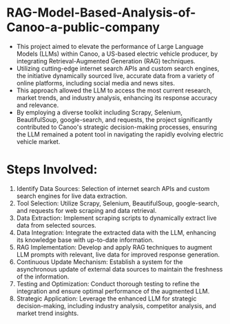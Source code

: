 # RAG-Model-Based-Analysis-of-Canoo-a-public-company
* This project aimed to elevate the performance of Large Language Models (LLMs) within Canoo, a US-based electric vehicle producer, by integrating Retrieval-Augmented Generation (RAG) techniques.
* Utilizing cutting-edge internet search APIs and custom search engines, the initiative dynamically sourced live, accurate data from a variety of online platforms, including social media and news sites.
* This approach allowed the LLM to access the most current research, market trends, and industry analysis, enhancing its response accuracy and relevance.
* By employing a diverse toolkit including Scrapy, Selenium, BeautifulSoup, google-search, and requests, the project significantly contributed to Canoo's strategic decision-making processes, ensuring the LLM remained a potent tool in navigating the rapidly evolving electric vehicle market.

# Steps Involved:
1. Identify Data Sources: Selection of internet search APIs and custom search engines for live data extraction.
2. Tool Selection: Utilize Scrapy, Selenium, BeautifulSoup, google-search, and requests for web scraping and data retrieval.
3. Data Extraction: Implement scraping scripts to dynamically extract live data from selected sources.
4. Data Integration: Integrate the extracted data with the LLM, enhancing its knowledge base with up-to-date information.
5. RAG Implementation: Develop and apply RAG techniques to augment LLM prompts with relevant, live data for improved response generation.
6. Continuous Update Mechanism: Establish a system for the asynchronous update of external data sources to maintain the freshness of the information.
7. Testing and Optimization: Conduct thorough testing to refine the integration and ensure optimal performance of the augmented LLM.
8. Strategic Application: Leverage the enhanced LLM for strategic decision-making, including industry analysis, competitor analysis, and market trend insights.



